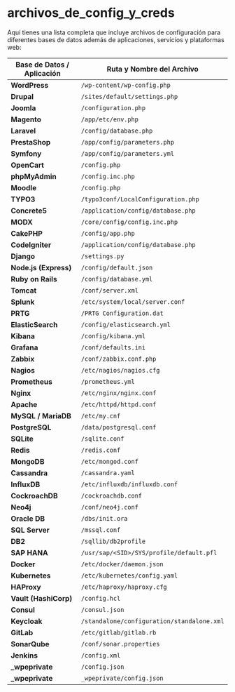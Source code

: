 # archivos_de_config_y_creds

Aquí tienes una lista completa que incluye archivos de configuración para diferentes bases de datos además de aplicaciones, servicios y plataformas web:  

| Base de Datos / Aplicación | Ruta y Nombre del Archivo                     |  
|----------------------------|------------------------------------------------|  
| **WordPress**              | `/wp-content/wp-config.php`                   |  
| **Drupal**                 | `/sites/default/settings.php`                 |  
| **Joomla**                 | `/configuration.php`                           |  
| **Magento**                | `/app/etc/env.php`                             |  
| **Laravel**                | `/config/database.php`                         |  
| **PrestaShop**             | `/app/config/parameters.php`                   |  
| **Symfony**                | `/app/config/parameters.yml`                   |  
| **OpenCart**               | `/config.php`                                  |  
| **phpMyAdmin**             | `/config.inc.php`                              |  
| **Moodle**                 | `/config.php`                                  |  
| **TYPO3**                  | `/typo3conf/LocalConfiguration.php`            |  
| **Concrete5**              | `/application/config/database.php`            |  
| **MODX**                   | `/core/config/config.inc.php`                  |  
| **CakePHP**                | `/config/app.php`                              |  
| **CodeIgniter**            | `/application/config/database.php`             |  
| **Django**                 | `/settings.py`                                 |  
| **Node.js (Express)**      | `/config/default.json`                         |  
| **Ruby on Rails**          | `/config/database.yml`                         |  
| **Tomcat**                 | `/conf/server.xml`                             |  
| **Splunk**                 | `/etc/system/local/server.conf`                |  
| **PRTG**                   | `/PRTG Configuration.dat`                      |  
| **ElasticSearch**          | `/config/elasticsearch.yml`                    |  
| **Kibana**                 | `/config/kibana.yml`                           |  
| **Grafana**                | `/conf/defaults.ini`                           |  
| **Zabbix**                 | `/conf/zabbix.conf.php`                        |  
| **Nagios**                 | `/etc/nagios/nagios.cfg`                       |  
| **Prometheus**             | `/prometheus.yml`                              |  
| **Nginx**                  | `/etc/nginx/nginx.conf`                        |  
| **Apache**                 | `/etc/httpd/httpd.conf`                        |  
| **MySQL / MariaDB**        | `/etc/my.cnf`                                   |  
| **PostgreSQL**             | `/data/postgresql.conf`                        |  
| **SQLite**                 | `/sqlite.conf`                                 |  
| **Redis**                  | `/redis.conf`                                   |  
| **MongoDB**                | `/etc/mongod.conf`                             |  
| **Cassandra**              | `/cassandra.yaml`                              |  
| **InfluxDB**               | `/etc/influxdb/influxdb.conf`                  |  
| **CockroachDB**            | `/cockroachdb.conf`                            |  
| **Neo4j**                  | `/conf/neo4j.conf`                             |  
| **Oracle DB**              | `/dbs/init.ora`                                |  
| **SQL Server**             | `/mssql.conf`                                  |  
| **DB2**                    | `/sqllib/db2profile`                           |  
| **SAP HANA**               | `/usr/sap/<SID>/SYS/profile/default.pfl`       |  
| **Docker**                 | `/etc/docker/daemon.json`                      |  
| **Kubernetes**             | `/etc/kubernetes/config.yaml`                  |  
| **HAProxy**                | `/etc/haproxy/haproxy.cfg`                     |  
| **Vault (HashiCorp)**      | `/config.hcl`                                  |  
| **Consul**                 | `/consul.json`                                 |  
| **Keycloak**               | `/standalone/configuration/standalone.xml`     |  
| **GitLab**                 | `/etc/gitlab/gitlab.rb`                        |  
| **SonarQube**              | `/conf/sonar.properties`                       |  
| **Jenkins**                | `/config.xml`                                  |  
| **_wpeprivate**            | `/config.json`                                  | 
| **_wpeprivate**            | `_wpeprivate/config.json`                       | 
